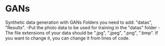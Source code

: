 # GANs
Synthetic data generation with GANs
Folders you need to add: "datas", "Results".
-Put the photo data to be used for training in the "datas" folder
-The file extensions of your data should be ".jpg", ".jpeg", ".png", ".bmp". If you want to change it, you can change it from lines of code.
